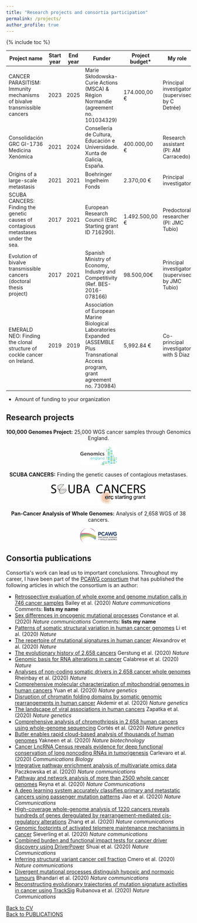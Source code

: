 ```yaml
---
title: "Research projects and consortia participation"
permalink: /projects/
author_profile: true
---
```


{% include toc %}

| Project name  | Start year | End year | Funder | Project budget* | My role | 
| ------------- | ------------- | ------------- |------------- |------------- | ------------- | 
| CANCER PARASITISM: Immunity mechanisms of bivalve transmissible cancers | 2023 | 2025 | Marie Skłodowska-Curie Actions (MSCA) & Région Normandie (agreement no. 101034329) | 174.000,00 € | Principal investigator (supervised by C Detrée) | 
| Consolidación GRC GI-1736 Medicina Xenómica | 2021 | 2024 | Consellería de Cultura, Educación e Universidade. Xunta de Galicia, España. | 400.000,00 € | Research assistant (PI: AM Carracedo) | 
| Origins of a large-scale metastasis | 2021 | 2021 | Boehringer Ingelheim Fonds | 2.370,00 € | Principal investigator |
| SCUBA CANCERS: Finding the genetic causes of contagious metastases under the sea. | 2017 | 2021 | European Research Council (ERC Starting grant ID 716290). | 1.492.500,00 € | Predoctoral researcher (PI: JMC Tubío) | 
| Evolution of bivalve transmissible cancers (doctoral thesis project) | 2017 | 2021 | Spanish Ministry of Economy, Industry and Competitivity (Ref. BES-2016-078166) | 98.500,00€ | Principal investigator (supervised by JMC Tubio) | 
| EMERALD NEO: Finding the clonal structure of cockle cancer on Ireland. | 2019 | 2019 | Association of European Marine Biological Laboratories Expanded (ASSEMBLE Plus Transnational Access program, grant agreement no. 730984) | 5,992.84 € | Co-principal investigator with S Diaz | 

* Amount of funding to your organization


## Research projects
<body>
<center>
  <p><b>100,000 Genomes Project:</b> 25,000 WGS cancer samples through Genomics England.<br></p>
<a href="https://www.genomicsengland.co.uk/" target="_blank"> 
<img src="/images/logos/GenomicsEngland_logo.png" alt="Genomics England logo" width="100" height="51" /> 
</a>
  <p><b>SCUBA CANCERS:</b> Finding the genetic causes of contagious metastases.<br></p>
<a href="http://www.scubacancers.org/" target="_blank"> 
<img align="center" src="/images/logos/ScubaCancersERClogo.png" alt="Scuba Cancers logo" width="270" height="61" /> 
</a>

  <p><b>Pan-Cancer Analysis of Whole Genomes:</b> Analysis of 2,658 WGS of 38 cancers.<br></p>
<a href="https://docs.icgc.org/pcawg/" target="_blank"> 
<img align="center" src="/images/logos/pcawg_logo.png" alt="PCAWG logo" width="102" height="41" /> 
</a>
</center>
</body>

## Consortia publications
Consortia's work can lead us to important conclusions. Throughout my career, I have been part of the [PCAWG consortium](https://docs.icgc.org/pcawg/) that has published the following articles in which the consortium is an author:  
	
* [Retrospective evaluation of whole exome and genome mutation calls in 746 cancer samples](https://albruzos.github.io/publication/consortia/2020-Baileyetal.pdf) Bailey et al. (2020) *Nature communications* Comments: **lists my name**
* [Sex differences in oncogenic mutational processes](https://albruzos.github.io/publication/consortia/2020-Constanceetal.pdf) Constance et al. (2020) *Nature communications* Comments: **lists my name**
* [Patterns of somatic structural variation in human cancer genomes](https://www.nature.com/articles/s41586-019-1913-9) Li et al. (2020) *Nature*
* [The repertoire of mutational signatures in human cancer](https://www.nature.com/articles/s41586-020-1943-3) Alexandrov et al. (2020) *Nature*
* [The evolutionary history of 2,658 cancers](https://www.nature.com/articles/s41586-019-1907-7) Gerstung et al. (2020) *Nature*
* [Genomic basis for RNA alterations in cancer](https://www.nature.com/articles/s41586-020-1970-0) Calabrese et al. (2020) *Nature*
* [Analyses of non-coding somatic drivers in 2,658 cancer whole genomes](https://www.nature.com/articles/s41586-020-1965-x) Rheinbay et al. (2020) *Nature*
* [Comprehensive molecular characterization of mitochondrial genomes in human cancers](https://www.nature.com/articles/s41588-019-0557-x) Yuan et al. (2020) *Nature genetics*
* [Disruption of chromatin folding domains by somatic genomic rearrangements in human cancer](https://www.nature.com/articles/s41588-019-0564-y) Akdemir et al. (2020) *Nature genetics*
* [The landscape of viral associations in human cancers](https://www.nature.com/articles/s41588-019-0558-9) Zapatka et al. (2020) *Nature genetics*
* [Comprehensive analysis of chromothripsis in 2,658 human cancers using whole-genome sequencing](https://www.nature.com/articles/s41588-019-0576-7) Cortés et al. (2020) *Nature genetics*
* [Butler enables rapid cloud-based analysis of thousands of human genomes](https://www.nature.com/articles/s41587-019-0360-3) Yakneen et al. (2020) *Nature biotechnology*
* [Cancer LncRNA Census reveals evidence for deep functional conservation of long noncoding RNAs in tumorigenesis](https://www.nature.com/articles/s42003-019-0741-7) Carlevaro et al. (2020) *Communications Biology*
* [Integrative pathway enrichment analysis of multivariate omics data](https://www.nature.com/articles/s41467-019-13983-9) Paczkowska et al. (2020) *Nature communications*
* [Pathway and network analysis of more than 2500 whole cancer genomes](https://www.nature.com/articles/s41467-020-14367-0) Reyna et al. (2020) *Nature Communications*
* [A deep learning system accurately classifies primary and metastatic cancers using passenger mutation patterns](https://www.nature.com/articles/s41467-019-13825-8) Jiao et al. (2020) *Nature Communications*
* [High-coverage whole-genome analysis of 1220 cancers reveals hundreds of genes deregulated by rearrangement-mediated cis-regulatory alterations](https://www.nature.com/articles/s41467-019-13885-w) Zhang et al. (2020) *Nature communications*
* [Genomic footprints of activated telomere maintenance mechanisms in cancer](https://www.nature.com/articles/s41467-019-13824-9) Sieverling et al. (2020) *Nature communications*
* [Combined burden and functional impact tests for cancer driver discovery using DriverPower](https://www.nature.com/articles/s41467-019-13929-1) Shuai et al. (2020) *Nature Communications*
* [Inferring structural variant cancer cell fraction](https://www.nature.com/articles/s41467-020-14351-8) Cmero et al. (2020) *Nature communications*
* [Divergent mutational processes distinguish hypoxic and normoxic tumours](https://www.nature.com/articles/s41467-019-14052-x) Bhandari et al. (2020) *Nature communications*
* [Reconstructing evolutionary trajectories of mutation signature activities in cancer using TrackSig](https://www.nature.com/articles/s41467-020-14352-7) Rubanova et al. (2020) *Nature Communications*  

[Back to CV](https://albruzos.github.io/cv/)  
[Back to PUBLICATIONS](https://albruzos.github.io/publications/)  
